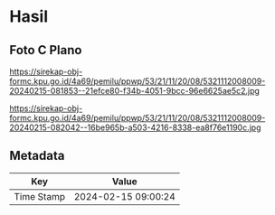 # Hasil

## Foto C Plano

https://sirekap-obj-formc.kpu.go.id/4a69/pemilu/ppwp/53/21/11/20/08/5321112008009-20240215-081853--21efce80-f34b-4051-9bcc-96e6625ae5c2.jpg

https://sirekap-obj-formc.kpu.go.id/4a69/pemilu/ppwp/53/21/11/20/08/5321112008009-20240215-082042--16be965b-a503-4216-8338-ea8f76e1190c.jpg


## Metadata

| Key        | Value               |
| ---------- | ------------------- |
| Time Stamp | 2024-02-15 09:00:24 |



